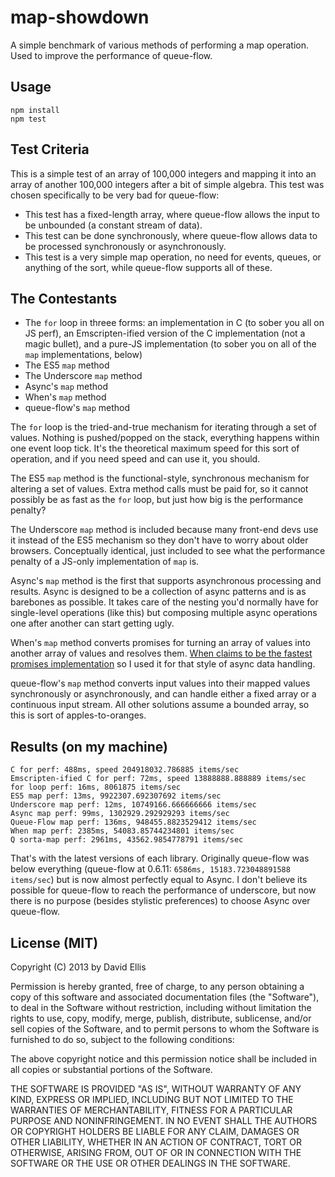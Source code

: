 # map-showdown

A simple benchmark of various methods of performing a map operation. Used to improve the performance of queue-flow.

## Usage

```
npm install
npm test
```

## Test Criteria

This is a simple test of an array of 100,000 integers and mapping it into an array of another 100,000 integers after a bit of simple algebra. This test was chosen specifically to be very bad for queue-flow:

* This test has a fixed-length array, where queue-flow allows the input to be unbounded (a constant stream of data).
* This test can be done synchronously, where queue-flow allows data to be processed synchronously or asynchronously.
* This test is a very simple map operation, no need for events, queues, or anything of the sort, while queue-flow supports all of these.

## The Contestants

* The ``for`` loop in threee forms: an implementation in C (to sober you all on JS perf), an Emscripten-ified version of the C implementation (not a magic bullet), and a pure-JS implementation (to sober you on all of the ``map`` implementations, below)
* The ES5 ``map`` method
* The Underscore ``map`` method
* Async's ``map`` method
* When's ``map`` method
* queue-flow's ``map`` method

The ``for`` loop is the tried-and-true mechanism for iterating through a set of values. Nothing is pushed/popped on the stack, everything happens within one event loop tick. It's the theoretical maximum speed for this sort of operation, and if you need speed and can use it, you should.

The ES5 ``map`` method is the functional-style, synchronous mechanism for altering a set of values. Extra method calls must be paid for, so it cannot possibly be as fast as the ``for`` loop, but just how big is the performance penalty?

The Underscore ``map`` method is included because many front-end devs use it instead of the ES5 mechanism so they don't have to worry about older browsers. Conceptually identical, just included to see what the performance penalty of a JS-only implementation of ``map`` is.

Async's ``map`` method is the first that supports asynchronous processing and results. Async is designed to be a collection of async patterns and is as barebones as possible. It takes care of the nesting you'd normally have for single-level operations (like this) but composing multiple async operations one after another can start getting ugly.

When's ``map`` method converts promises for turning an array of values into another array of values and resolves them. [When claims to be the fastest promises implementation](https://github.com/cujojs/promise-perf-tests#test-results) so I used it for that style of async data handling.

queue-flow's ``map`` method converts input values into their mapped values synchronously or asynchronously, and can handle either a fixed array or a continuous input stream. All other solutions assume a bounded array, so this is sort of apples-to-oranges.

## Results (on my machine)

```
C for perf: 488ms, speed 204918032.786885 items/sec
Emscripten-ified C for perf: 72ms, speed 13888888.888889 items/sec
for loop perf: 16ms, 8061875 items/sec
ES5 map perf: 13ms, 9922307.692307692 items/sec
Underscore map perf: 12ms, 10749166.666666666 items/sec
Async map perf: 99ms, 1302929.292929293 items/sec
Queue-Flow map perf: 136ms, 948455.8823529412 items/sec
When map perf: 2385ms, 54083.85744234801 items/sec
Q sorta-map perf: 2961ms, 43562.9854778791 items/sec
```

That's with the latest versions of each library. Originally queue-flow was below everything (queue-flow at 0.6.11: ``6586ms, 15183.723048891588 items/sec``) but is now almost perfectly equal to Async. I don't believe its possible for queue-flow to reach the performance of underscore, but now there is no purpose (besides stylistic preferences) to choose Async over queue-flow.

## License (MIT)

Copyright (C) 2013 by David Ellis

Permission is hereby granted, free of charge, to any person obtaining a copy
of this software and associated documentation files (the "Software"), to deal
in the Software without restriction, including without limitation the rights
to use, copy, modify, merge, publish, distribute, sublicense, and/or sell
copies of the Software, and to permit persons to whom the Software is
furnished to do so, subject to the following conditions:

The above copyright notice and this permission notice shall be included in
all copies or substantial portions of the Software.

THE SOFTWARE IS PROVIDED "AS IS", WITHOUT WARRANTY OF ANY KIND, EXPRESS OR
IMPLIED, INCLUDING BUT NOT LIMITED TO THE WARRANTIES OF MERCHANTABILITY,
FITNESS FOR A PARTICULAR PURPOSE AND NONINFRINGEMENT. IN NO EVENT SHALL THE
AUTHORS OR COPYRIGHT HOLDERS BE LIABLE FOR ANY CLAIM, DAMAGES OR OTHER
LIABILITY, WHETHER IN AN ACTION OF CONTRACT, TORT OR OTHERWISE, ARISING FROM,
OUT OF OR IN CONNECTION WITH THE SOFTWARE OR THE USE OR OTHER DEALINGS IN
THE SOFTWARE.
